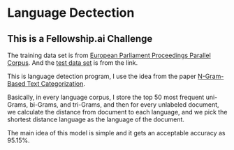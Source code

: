# Language Dectection
## This is a Fellowship.ai Challenge

The training data set is from [European Parliament Proceedings Parallel Corpus](http://www.statmt.org/europarl/). And the [test data set](https://storage.googleapis.com/google-code-archive-downloads/v2/code.google.com/language-detection/europarl-test.zip) is from the link.

This is language detection program, I use the idea from the paper [N-Gram-Based Text Categorization](http://www.let.rug.nl/vannoord/TextCat/textcat.pdf).

Basically, in every language corpus, I store the top 50 most frequent uni-Grams, bi-Grams, and tri-Grams, and then for every unlabeled document, we calculate the distance from document to each language, and we pick the shortest distance language as the language of the document.

The main idea of this model is simple and it gets an acceptable accuracy as 95.15%.
